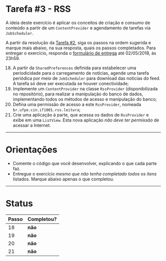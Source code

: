 # Tarefa #3 - RSS 

A ideia deste exercício é aplicar os conceitos de criação e consumo de conteúdo a partir de um `ContentProvider` e agendamento de tarefas via `JobScheduler`. 

A partir da resolução da [Tarefa #2](https://github.com/if1001/exercicio2-rss), siga os passos na ordem sugerida e marque mais abaixo, na sua resposta, quais os passos completados. 
Para entregar o exercício, responda o [formulário de entrega](https://docs.google.com/forms/d/e/1FAIpQLSekCO9cBY3FepSBG3KyQasSMkZQvgS5ikN29x4KnyN9xYSj6Q/viewform) até 02/05/2018, às 23h59.

  18. A partir da `SharedPreferences` definida para estabelecer uma periodicidade para o carregamento de notícias, agende uma tarefa periódica por meio de `JobScheduler` para download das notícias do feed. A tarefa só deve ser executada se houver conectividade;
  19. Implemente um `ContentProvider` na classe `RssProvider` (disponibilizada no repositório), para realizar a manipulação do banco de dados, implementando todos os métodos de acesso e manipulação do banco;
  20. Defina uma permissão de acesso a este `RssProvider`, nomeada `br.ufpe.cin.if1001.rss.leitura`;
  21. Crie uma aplicação à parte, que acessa os dados de `RssProvider` e exibe em uma `ListView`. Esta nova aplicação *não deve ter permissão* de acessar a Internet.

---

# Orientações

  - Comente o código que você desenvolver, explicando o que cada parte faz.
  - Entregue o exercício *mesmo que não tenha completado todos os itens* listados. Marque abaixo apenas o que completou.

----

# Status

| Passo | Completou? |
| ------ | ------ |
| 18 | **não** |
| 19 | **não** |
| 20 | **não** |
| 21 | **não** |
